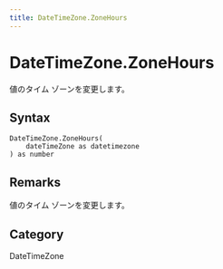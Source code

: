 ```yaml
---
title: DateTimeZone.ZoneHours
---
```


# DateTimeZone.ZoneHours


値のタイム ゾーンを変更します。


## Syntax

```powerquery
DateTimeZone.ZoneHours(
    dateTimeZone as datetimezone
) as number
```


## Remarks

値のタイム ゾーンを変更します。



## Category
DateTimeZone
